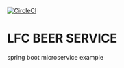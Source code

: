 [![CircleCI](https://circleci.com/gh/luv4code-lc/lfc-beer-service/tree/main.svg?style=svg)](https://circleci.com/gh/luv4code-lc/lfc-beer-service/tree/main)

# LFC BEER SERVICE

spring boot microservice example